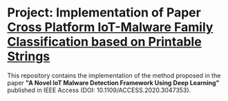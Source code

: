 # Project: Implementation of Paper [Cross Platform IoT-Malware Family Classification based on Printable Strings](https://ieeexplore.ieee.org/abstract/document/9343204)

This repository contains the implementation of the method proposed in the paper **"A Novel IoT Malware Detection Framework Using Deep Learning"** published in IEEE Access (DOI: 10.1109/ACCESS.2020.3047353).
